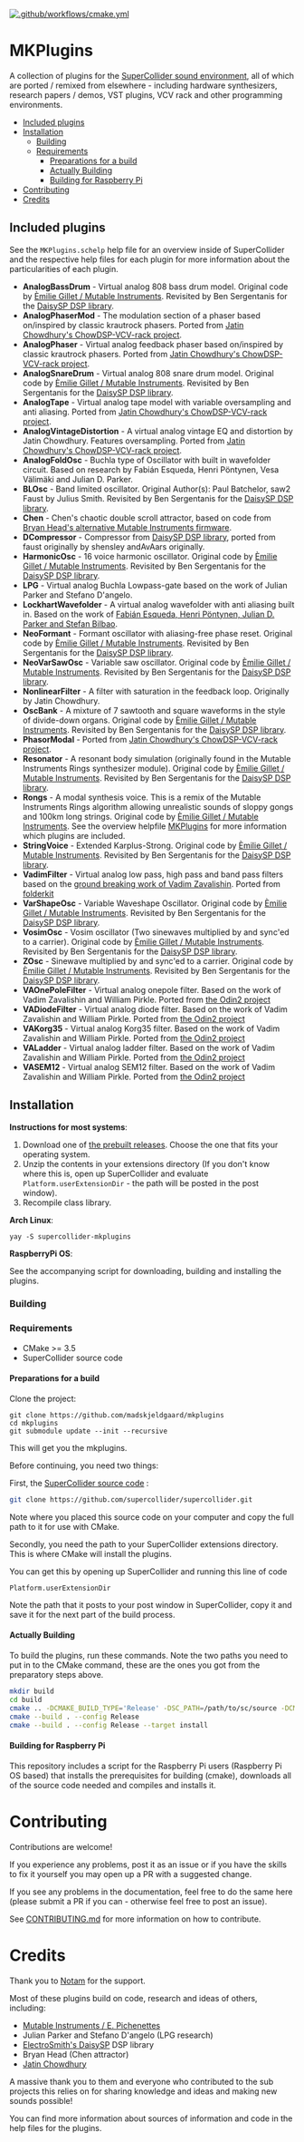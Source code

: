 [![.github/workflows/cmake.yml](https://github.com/madskjeldgaard/mkplugins/actions/workflows/cmake.yml/badge.svg)](https://github.com/madskjeldgaard/mkplugins/actions/workflows/cmake.yml)

# MKPlugins

A collection of plugins for the [SuperCollider sound environment](https://supercollider.github.io/), all of which are ported / remixed from elsewhere - including hardware synthesizers, research papers / demos, VST plugins, VCV rack and other programming environments.

<!-- START doctoc generated TOC please keep comment here to allow auto update -->
<!-- DON'T EDIT THIS SECTION, INSTEAD RE-RUN doctoc TO UPDATE -->


  - [Included plugins](#included-plugins)
  - [Installation](#installation)
    - [Building](#building)
    - [Requirements](#requirements)
      - [Preparations for a build](#preparations-for-a-build)
      - [Actually Building](#actually-building)
      - [Building for Raspberry Pi](#building-for-raspberry-pi)
- [Contributing](#contributing)
- [Credits](#credits)

<!-- END doctoc generated TOC please keep comment here to allow auto update -->

## Included plugins

See the `MKPlugins.schelp` help file for an overview inside of SuperCollider and the respective help files for each plugin for more information about the particularities of each plugin.

- **AnalogBassDrum** - Virtual analog 808 bass drum model. Original code by [Èmilie Gillet / Mutable Instruments](https://github.com/pichenettes/eurorack). Revisited by Ben Sergentanis for the [DaisySP DSP library](https://github.com/electro-smith/DaisySP). 
- **AnalogPhaserMod** - The modulation section of a phaser based on/inspired by classic krautrock phasers. Ported from [Jatin Chowdhury's ChowDSP-VCV-rack project](https://github.com/jatinchowdhury18/ChowDSP-VCV).
- **AnalogPhaser** - Virtual analog feedback phaser based on/inspired by classic krautrock phasers. Ported from [Jatin Chowdhury's ChowDSP-VCV-rack project](https://github.com/jatinchowdhury18/ChowDSP-VCV).
- **AnalogSnareDrum** - Virtual analog 808 snare drum model. Original code by [Èmilie Gillet / Mutable Instruments](https://github.com/pichenettes/eurorack). Revisited by Ben Sergentanis for the [DaisySP DSP library](https://github.com/electro-smith/DaisySP). 
- **AnalogTape** - Virtual analog tape model with variable oversampling and anti aliasing. Ported from [Jatin Chowdhury's ChowDSP-VCV-rack project](https://github.com/jatinchowdhury18/ChowDSP-VCV).
- **AnalogVintageDistortion** - A virtual analog vintage EQ and distortion by Jatin Chowdhury. Features oversampling. Ported from [Jatin Chowdhury's ChowDSP-VCV-rack project](https://github.com/jatinchowdhury18/ChowDSP-VCV).
- **AnalogFoldOsc** - Buchla type of Oscillator with built in wavefolder circuit. Based on research by Fabián Esqueda, Henri Pöntynen, Vesa Välimäki and Julian D. Parker.
- **BLOsc** - Band limited oscillator. Original Author(s): Paul Batchelor, saw2 Faust by Julius Smith. Revisited by Ben Sergentanis for the [DaisySP DSP library](https://github.com/electro-smith/DaisySP). 
- **Chen** - Chen's chaotic double scroll attractor, based on code from [Bryan Head's alternative Mutable Instruments firmware](https://github.com/qiemem/eurorack/releases/tag/v1.1.0).
- **DCompressor** - Compressor from [DaisySP DSP library](https://github.com/electro-smith/DaisySP), ported from faust originally by shensley andAvAars originally.
- **HarmonicOsc** - 16 voice harmonic oscillator. Original code by [Èmilie Gillet / Mutable Instruments](https://github.com/pichenettes/eurorack). Revisited by Ben Sergentanis for the [DaisySP DSP library](https://github.com/electro-smith/DaisySP). 
- **LPG** - Virtual analog Buchla Lowpass-gate based on the work of Julian Parker and Stefano D'angelo.
- **LockhartWavefolder** - A virtual analog wavefolder with anti aliasing built in. Based on the work of [Fabián Esqueda, Henri Pöntynen, Julian D. Parker and Stefan Bilbao](http://research.spa.aalto.fi/publications/papers/smc17-wavefolder/).
- **NeoFormant** - Formant oscillator with aliasing-free phase reset. Original code by [Èmilie Gillet / Mutable Instruments](https://github.com/pichenettes/eurorack). Revisited by Ben Sergentanis for the [DaisySP DSP library](https://github.com/electro-smith/DaisySP). 
- **NeoVarSawOsc** - Variable saw oscillator. Original code by [Èmilie Gillet / Mutable Instruments](https://github.com/pichenettes/eurorack). Revisited by Ben Sergentanis for the [DaisySP DSP library](https://github.com/electro-smith/DaisySP). 
- **NonlinearFilter** - A filter with saturation in the feedback loop. Originally by Jatin Chowdhury.
- **OscBank** - A mixture of 7 sawtooth and square waveforms in the style of divide-down organs. Original code by [Èmilie Gillet / Mutable Instruments](https://github.com/pichenettes/eurorack). Revisited by Ben Sergentanis for the [DaisySP DSP library](https://github.com/electro-smith/DaisySP). 
- **PhasorModal** - Ported from [Jatin Chowdhury's ChowDSP-VCV-rack project](https://github.com/jatinchowdhury18/ChowDSP-VCV).
- **Resonator** - A resonant body simulation (originally found in the Mutable Instruments Rings synthesizer module). Original code by [Èmilie Gillet / Mutable Instruments](https://github.com/pichenettes/eurorack). Revisited by Ben Sergentanis for the [DaisySP DSP library](https://github.com/electro-smith/DaisySP). 
- **Rongs** - A modal synthesis voice. This is a remix of the Mutable Instruments Rings algorithm allowing unrealistic sounds of sloppy gongs and 100km long strings. Original code by [Èmilie Gillet / Mutable Instruments](https://github.com/pichenettes/eurorack).
See the overview helpfile [MKPlugins](/plugins/HelpSource/Overview/MKPlugins.schelp) for more information which plugins are included.
- **StringVoice** - Extended Karplus-Strong. Original code by [Èmilie Gillet / Mutable Instruments](https://github.com/pichenettes/eurorack). Revisited by Ben Sergentanis for the [DaisySP DSP library](https://github.com/electro-smith/DaisySP). 
- **VadimFilter** - Virtual analog low pass, high pass and band pass filters based on the [ground breaking work of Vadim Zavalishin](https://www.native-instruments.com/fileadmin/ni_media/downloads/pdf/VAFilterDesign_1.1.1.pdf). Ported from  [folderkit](https://codeberg.org/nonmateria/folderkit) 
- **VarShapeOsc** - Variable Waveshape Oscillator. Original code by [Èmilie Gillet / Mutable Instruments](https://github.com/pichenettes/eurorack). Revisited by Ben Sergentanis for the [DaisySP DSP library](https://github.com/electro-smith/DaisySP). 
- **VosimOsc** - Vosim oscillator (Two sinewaves multiplied by and sync'ed to a carrier). Original code by [Èmilie Gillet / Mutable Instruments](https://github.com/pichenettes/eurorack). Revisited by Ben Sergentanis for the [DaisySP DSP library](https://github.com/electro-smith/DaisySP). 
- **ZOsc** - Sinewave multiplied by and sync'ed to a carrier. Original code by [Èmilie Gillet / Mutable Instruments](https://github.com/pichenettes/eurorack). Revisited by Ben Sergentanis for the [DaisySP DSP library](https://github.com/electro-smith/DaisySP). 
- **VAOnePoleFilter** - Virtual analog onepole filter. Based on the work of Vadim Zavalishin and William Pirkle. Ported from [the Odin2 project](https://github.com/TheWaveWarden/odin2) 
- **VADiodeFilter** - Virtual analog diode filter. Based on the work of Vadim Zavalishin and William Pirkle. Ported from [the Odin2 project](https://github.com/TheWaveWarden/odin2) 
- **VAKorg35** - Virtual analog Korg35 filter. Based on the work of Vadim Zavalishin and William Pirkle. Ported from [the Odin2 project](https://github.com/TheWaveWarden/odin2) 
- **VALadder** - Virtual analog ladder filter. Based on the work of Vadim Zavalishin and William Pirkle. Ported from [the Odin2 project](https://github.com/TheWaveWarden/odin2) 
- **VASEM12** - Virtual analog SEM12 filter. Based on the work of Vadim Zavalishin and William Pirkle. Ported from [the Odin2 project](https://github.com/TheWaveWarden/odin2) 

## Installation

**Instructions for most systems**:
1. Download one of [the prebuilt releases](https://github.com/madskjeldgaard/mkplugins/releases). Choose the one that fits your operating system.
2. Unzip the contents in your extensions directory (If you don't know where this is, open up SuperCollider and evaluate `Platform.userExtensionDir` - the path will be posted in the post window).
3. Recompile class library.

**Arch Linux**:

`yay -S supercollider-mkplugins`

**RaspberryPi OS**:

See the accompanying script for downloading, building and installing the plugins.

### Building

### Requirements

- CMake >= 3.5
- SuperCollider source code


#### Preparations for a build
Clone the project:

	git clone https://github.com/madskjeldgaard/mkplugins
	cd mkplugins
	git submodule update --init --recursive

This will get you the mkplugins.

Before continuing, you need two things: 

First, the [SuperCollider source code](github.com/supercollider/supercollider/) :

```bash
git clone https://github.com/supercollider/supercollider.git
```

Note where you placed this source code on your computer and copy the full path to it for use with CMake.

Secondly, you need the path to your SuperCollider extensions directory. This is where CMake will install the plugins.

You can get this by opening up SuperCollider and running this line of code

``` 
Platform.userExtensionDir
```

Note the path that it posts to your post window in SuperCollider, copy it and save it for the next part of the build process.


#### Actually Building
To build the plugins, run these commands. Note the two paths you need to put in to the CMake command, these are the ones you got from the preparatory steps above.

```bash
mkdir build
cd build
cmake .. -DCMAKE_BUILD_TYPE='Release' -DSC_PATH=/path/to/sc/source -DCMAKE_INSTALL_PREFIX=/path/to/extensions
cmake --build . --config Release
cmake --build . --config Release --target install
```
#### Building for Raspberry Pi

This repository includes a script for the Raspberry Pi users (Raspberry Pi OS based) that installs the prerequisites for building (cmake), downloads all of the source code needed and compiles and installs it. 


# Contributing
Contributions are welcome! 

If you experience any problems, post it as an issue or if you have the skills to fix it yourself you may open up a PR with a suggested change. 

If you see any problems in the documentation, feel free to do the same here (please submit a PR if you can - otherwise feel free to post an issue). 

See [CONTRIBUTING.md](CONTRIBUTING.md) for more information on how to contribute.

# Credits
Thank you to [Notam](https://notam.no) for the support. 

Most of these plugins build on code, research and ideas of others, including:

- [Mutable Instruments / E. Pichenettes](https://mutable-instruments.net/)
- Julian Parker and Stefano D'angelo (LPG research)
- [ElectroSmith's DaisySP](https://github.com/electro-smith/DaisySP) DSP library
- Bryan Head (Chen attractor)
- [Jatin Chowdhury](https://https://ccrma.stanford.edu/~jatin/)


A massive thank you to them and everyone who contributed to the sub projects this relies on for sharing knowledge and ideas and making new sounds possible! 

You can find more information about sources of information and code in the help files for the plugins.

